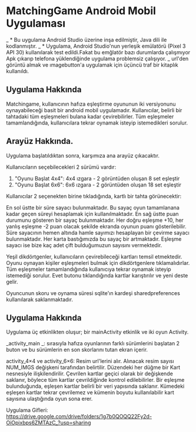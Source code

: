 


# MatchingGame Android Mobil Uygulaması

_ * Bu uygulama Android Studio üzerine inşa edilmiştir, Java dili ile kodlanmıştır.
_ * Uygulama, Android Studio'nun yerleşik emülatörü (Pixel 3 API 30) kullanılarak test edildi.Fakat bu emğlatör bazı durumlarda çalışmıyor
Apk çıkarıp telefona yüklendiğinde uygulama problemsiz çalışıyor.
_ url'den görüntü almak ve ımagebutton'a uygulamak için üçüncü traf bir kitaplık kullanıldı.

## Uygulama Hakkında

Matchingame, kullanıcının hafıza eşleştirme oyununun iki versiyonunu oynayabileceği basit bir android mobil uygulamadır.
Kullanıcılar, belirli bir tahtadaki tüm eşleşmeleri bulana kadar çevirebilirler.
Tüm eşleşmeler tamamlandığında, kullanıcılara tekrar oynamak isteyip istemedikleri sorulur.


## Arayüz Hakkında.

Uygulama başlatıldıktan sonra, karşımıza ana arayüz çıkacaktır.



Kullanıcıların seçebilecekleri 2 sürümü vardır:
1. "Oyunu Başlat 4x4": 4x4 ızgara - 2 görüntüden oluşan 8 set eşleştir
2. "Oyunu Başlat 6x6": 6x6 ızgara - 2 görüntüden oluşan 18 set eşleştir


Kullanıcılar 2 seçenekten birine tıkladığında, kartlı bir tahta görünecektir:


En sol üstte bir süre sayacı bulunmaktadır. Bu sayaç oyun tamamlanana kadar geçen süreyi hesaplamak için kullanılmaktadır.
En sağ üstte puan durumunu gösteren bir sayaç bulunmaktadır.
Her doğru eşleşme +10, her yanlış eşleşme -2 puan olacak şekilde ekranda oyunun puanı gösterilebilir.
Süre sayacının hemen altında hamle sayımızı hesaplayan bir çevirme sayacı bulunmaktadır. Her karta bastığımızda bu sayaç bir artmaktadır.
Eşleşme sayacı ise bize kaç adet çift bulduğumuzun sayısını vermektedir.



Yeşil dikdörtgenler, kullanıcıların çevirebileceği kartları temsil etmektedir.
Oyunu oynayan kişiler eşleşmeleri bulmak için dikdörtgenlere tıklamalıdırlar.
Tüm eşleşmeler tamamlandığında kullanıcıya tekrar oynamak isteyip istemediği sorulur. 
Evet butonu tıklandığında kartlar karıştırılır ve yeni deste gelir.

Oyuncunun skoru ve oynama süresi sqlite'ın kardeşi sharedpreferences kullanılarak saklanmaktadır.


## Uygulama Hakkında

Uygulama üç etkinlikten oluşur; bir mainActivity etkinlik ve iki oyun Activity.


_activity_main _: sırasıyla hafıza oyunlarının farklı sürümlerini başlatan 2 buton ve bu sürümlerin en son skorlarını tutan ekran içerir.

activity_4×4 ve activity_6×6: Resim url'lerini alır. Alınacak resim sayısı NUM_IMGS değişkeni tarafından belirtilir. Düzendeki her düğme bir Kart nesnesiyle ilişkilendirilir. Çevrilen kartlar geçici olarak bir değişkende saklanır, böylece tüm kartlar çevrildiğinde kontrol edilebilirler.
Bir eşleşme bulunduğunda, eşleşen kartlar belirli bir veri yapısında saklanır. Kümedeki eşleşen kartlar tekrar çevrilemez ve kümenin boyutu kullanılabilir kart sayısına ulaştığında oyun sona erer.

Uygulama Gifleri: https://drive.google.com/drive/folders/1g7b0QOQQ22Fy2d-OiOpixbps6ZMTAzC_?usp=sharing
